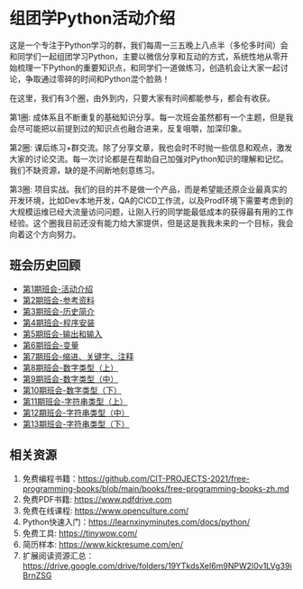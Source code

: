 # 组团学Python活动介绍

这是一个专注于Python学习的群，我们每周一三五晚上八点半（多伦多时间）会和同学们一起组团学习Python，主要以微信分享和互动的方式，系统性地从零开始梳理一下Python的重要知识点，和同学们一道做练习，创造机会让大家一起讨论，争取通过零碎的时间和Python混个脸熟！

在这里，我们有3个圈，由外到内，只要大家有时间都能参与，都会有收获。

第1圈: 成体系且不断重复的基础知识分享。每一次班会虽然都有一个主题，但是我会尽可能把以前提到过的知识点也融合进来，反复咀嚼，加深印象。

第2圈: 课后练习+群交流。除了分享文章，我也会时不时抛一些信息和观点，激发大家的讨论交流。每一次讨论都是在帮助自己加强对Python知识的理解和记忆。我们不缺资源，缺的是不间断地刻意练习。

第3圈: 项目实战。我们的目的并不是做一个产品，而是希望能还原企业最真实的开发环境，比如Dev本地开发，QA的CICD工作流，以及Prod环境下需要考虑到的大规模运维已经大流量访问问题，让刚入行的同学能最低成本的获得最有用的工作经验。这个圈我目前还没有能力给大家提供，但是这是我我未来的一个目标，我会向着这个方向努力。

## 班会历史回顾
- [第1期班会-活动介绍](https://github.com/chance2021/devopsdaydayup/blob/main/python/study-together/001-introduction/README.md)
- [第2期班会-参考资料](https://github.com/chance2021/devopsdaydayup/blob/main/python/study-together/002-reference/README.md)
- [第3期班会-历史简介](https://github.com/chance2021/devopsdaydayup/blob/main/python/study-together/003-history/README.md)
- [第4期班会-程序安装](https://github.com/chance2021/devopsdaydayup/blob/main/python/study-together/004-installation/README.md)
- [第5期班会-输出和输入](https://github.com/chance2021/devopsdaydayup/blob/main/python/study-together/005-inputoutput/README.md)
- [第6期班会-变量](https://github.com/chance2021/devopsdaydayup/blob/main/python/study-together/006-variables/README.md)
- [第7期班会-缩进、关键字、注释](https://github.com/chance2021/devopsdaydayup/blob/main/python/study-together/007-basic/README.md)
- [第8期班会-数字类型（上）](https://github.com/chance2021/devopsdaydayup/blob/main/python/study-together/008-number1/README.md)
- [第9期班会-数字类型（中）](https://github.com/chance2021/devopsdaydayup/blob/main/python/study-together/009-number2/README.md)
- [第10期班会-数字类型（下）](https://github.com/chance2021/devopsdaydayup/blob/main/python/study-together/010-number3/README.md)
- [第11期班会-字符串类型（上）](https://github.com/chance2021/devopsdaydayup/blob/main/python/study-together/011-string1/README.md)
- [第12期班会-字符串类型（中）](https://github.com/chance2021/devopsdaydayup/blob/main/python/study-together/012-string2/README.md)
- [第13期班会-字符串类型（下）](https://github.com/chance2021/devopsdaydayup/blob/main/python/study-together/013-string3/README.md)

## 相关资源
1. 免费编程书籍：https://github.com/CIT-PROJECTS-2021/free-programming-books/blob/main/books/free-programming-books-zh.md
2. 免费PDF书籍: https://www.pdfdrive.com
3. 免费在线课程: https://www.openculture.com/
4. Python快速入门：https://learnxinyminutes.com/docs/python/
5. 免费工具: https://tinywow.com/
6. 简历样本: https://www.kickresume.com/en/
7. 扩展阅读资源汇总：https://drive.google.com/drive/folders/19YTkdsXeI6m9NPW2I0v1LVg39iBrnZSG


